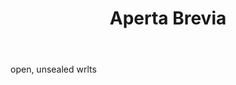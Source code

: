 ---
title: Aperta Brevia
letter: A
permalink: "/definitions/aperta-brevia.html"
body: open, unsealed wrlts
published_at: '2018-07-07'
source: Black's Law Dictionary
layout: post
---